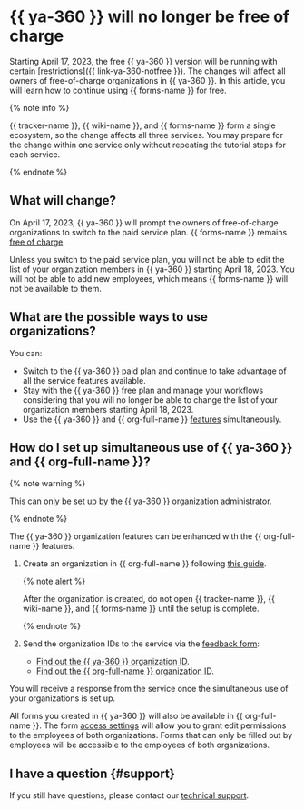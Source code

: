 # {{ ya-360 }} will no longer be free of charge

Starting April 17, 2023, the free {{ ya-360 }} version will be running with certain [restrictions]({{ link-ya-360-notfree }}). The changes will affect all owners of free-of-charge organizations in {{ ya-360 }}. In this article, you will learn how to continue using {{ forms-name }} for free.

{% note info %}

{{ tracker-name }}, {{ wiki-name }}, and {{ forms-name }} form a single ecosystem, so the change affects all three services. You may prepare for the change within one service only without repeating the tutorial steps for each service.

{% endnote %}

## What will change?

On April 17, 2023, {{ ya-360 }} will prompt the owners of free-of-charge organizations to switch to the paid service plan. {{ forms-name }} remains [free of charge](./pricing.md).

Unless you switch to the paid service plan, you will not be able to edit the list of your organization members in {{ ya-360 }} starting April 18, 2023. You will not be able to add new employees, which means {{ forms-name }} will not be available to them.

## What are the possible ways to use organizations?

You can:

* Switch to the {{ ya-360 }} paid plan and continue to take advantage of all the service features available.
* Stay with the {{ ya-360 }} free plan and manage your workflows considering that you will no longer be able to change the list of your organization members starting April 18, 2023.
* Use the {{ ya-360 }} and {{ org-full-name }} [features](../tracker/cloud-vs-360.md#features) simultaneously.

## How do I set up simultaneous use of {{ ya-360 }} and {{ org-full-name }}?

{% note warning %}

This can only be set up by the {{ ya-360 }} organization administrator.

{% endnote %}

The {{ ya-360 }} organization features can be enhanced with the {{ org-full-name }} features.

1. Create an organization in {{ org-full-name }} following [this guide](../organization/quickstart.md#create).

   {% note alert %}

   After the organization is created, do not open {{ tracker-name }}, {{ wiki-name }}, and {{ forms-name }} until the setup is complete.

   {% endnote %}

1. Send the organization IDs to the service via the [feedback form](https://forms.yandex.ru/surveys/6769):
   * [Find out the {{ ya-360 }} organization ID](https://admin.yandex.ru/company-profile).
   * [Find out the {{ org-full-name }} organization ID](https://org.cloud.yandex.ru/settings).

You will receive a response from the service once the simultaneous use of your organizations is set up.

All forms you created in {{ ya-360 }} will also be available in {{ org-full-name }}. The form [access settings](./access.md) will allow you to grant edit permissions to the employees of both organizations. Forms that can only be filled out by employees will be accessible to the employees of both organizations.

## I have a question {#support}

If you still have questions, please contact our [technical support](https://forms.yandex.ru/surveys/6769).